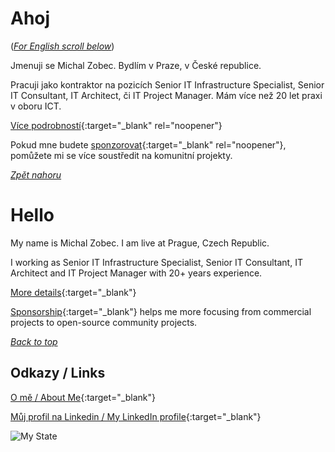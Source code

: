 # Ahoj

<a name="documenttitle"></a>

([*For English scroll below*](#english "For English scroll below"))

Jmenuji se Michal Zobec. Bydlím v Praze, v České republice.

Pracuji jako kontraktor na pozicích Senior IT Infrastructure Specialist, Senior IT Consultant, IT Architect, či IT Project Manager. Mám více než 20 let praxi v oboru ICT.

[Více podrobností](MichalZobec-About.md){:target="_blank" rel="noopener"}

Pokud mne budete [sponzorovat](https://github.com/sponsors/michalzobec){:target="_blank" rel="noopener"}, pomůžete mi se více soustředit na komunitní projekty.

[*Zpět nahoru*](#documenttitle "Na začátek dokumentu")

# Hello

<a name="english"></a>

My name is Michal Zobec. I am live at Prague, Czech Republic.

I working as Senior IT Infrastructure Specialist, Senior IT Consultant, IT Architect and IT Project Manager with 20+ years experience.

[More details](MichalZobec-About.md#english){:target="_blank"}

[Sponsorship](https://github.com/sponsors/michalzobec){:target="_blank"} helps me more focusing from commercial projects to open-source community projects.

[*Back to top*](#documenttitle "Top of the document")

## Odkazy / Links

[O mě / About Me](https://about.me/michalzobec){:target="_blank"}

[Můj profil na Linkedin / My LinkedIn profile](https://www.linkedin.com/in/michalzobec/){:target="_blank"}

![My State](https://github-readme-stats.vercel.app/api?username=michalzobec)